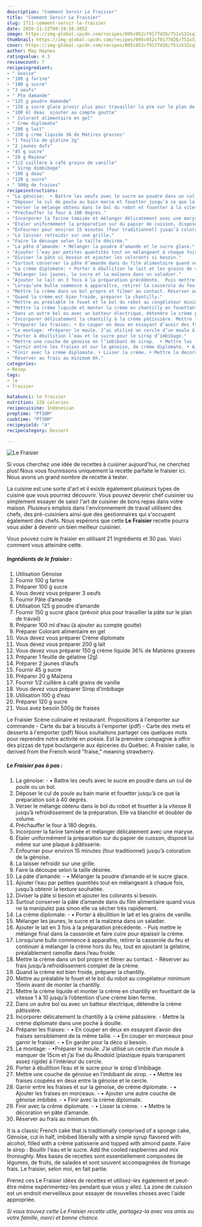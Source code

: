 ```yaml
---
description: "Comment Servir Le Fraisier"
title: "Comment Servir Le Fraisier"
slug: 1711-comment-servir-le-fraisier
date: 2020-11-12T09:19:58.505Z
image: https://img-global.cpcdn.com/recipes/095c052cf9177d26/751x532cq70/le-fraisier-photo-principale-de-la-recette.jpg
thumbnail: https://img-global.cpcdn.com/recipes/095c052cf9177d26/751x532cq70/le-fraisier-photo-principale-de-la-recette.jpg
cover: https://img-global.cpcdn.com/recipes/095c052cf9177d26/751x532cq70/le-fraisier-photo-principale-de-la-recette.jpg
author: May Haynes
ratingvalue: 4.3
reviewcount: 7
recipeingredient:
- " Gnoise"
- "100 g farine"
- "100 g sucre"
- "3 oeufs"
- " Pte damande"
- "125 g poudre damande"
- "150 g sucre glace prvoir plus pour travailler la pte sur le plan de travail"
- "100 ml deau  ajouter au compte goutte"
- " Colorant alimentaire en gel"
- " Crme diplomate"
- "200 g lait"
- "150 g crme liquide 36 de Matires grasses"
- "1 feuille de glatine 2g"
- "2 jaunes dufs"
- "45 g sucre"
- "20 g Mazena"
- "1/2 cuillère à café grains de vanille"
- " Sirop dimbibage"
- "100 g deau"
- "120 g sucre"
- " 500g de fraises"
recipeinstructions:
- "La génoise:  • Battre les oeufs avec le sucre en poudre dans un cul de poule ou un bol."
- "Déposer le cul de poule au bain marie et fouetter jusqu’à ce que la préparation soit à 40 degrés."
- "Verser le mélange obtenu dans le bol du robot et fouetter à la vitesse 8 jusqu’à refroidissement de la préparation. Elle va blanchir et doubler de volume."
- "Préchauffer le four à 180 degrés."
- "Incorporer la farine tamisée et mélanger délicatement avec une maryse."
- "Étaler uniformément la préparation sur du papier de cuisson, disposé lui même sur une plaque à pâtisserie."
- "Enfourner pour environ 15 minutes (four traditionnel) jusqu’à coloration de la génoise."
- "La laisser refroidir sur une grille."
- "Faire la découpe selon la taille désirée."
- "La pâte d’amande: • Mélanger la poudre d’amande et le sucre glace."
- "Ajouter l’eau par petites quantités tout en mélangeant à chaque fois, jusqu’à obtenir la texture souhaitée."
- "Diviser la pâte si besoin et ajouter les colorants si besoin."
- "Surtout conserver la pâte d’amande dans du film alimentaire quand vous ne la manipulez pas sinon elle va sécher très rapidement."
- "La crème diplomate: • Porter à ébullition le lait et les grains de vanille."
- "Mélanger les jaunes, le sucre et la maïzena dans un saladier."
- "Ajouter le lait en 3 fois à la préparation précédente.  Puis mettre le mélange final dans la casserole et faire cuire pour épaissir la crème."
- "Lorsqu’une bulle commence à apparaître, retirer la casserole du feu et continuer à mélanger la crème hors du feu, tout en ajoutant la gélatine, préalablement ramollie dans l’eau froide."
- "Mettre la crème dans un bol propre et filmer au contact. Réserver au frais jusqu’à refroidissement complet de la crème."
- "Quand la crème est bien froide, préparer la chantilly."
- "Mettre au préalable le fouet et le bol du robot au congélateur minimum 15min avant de monter la chantilly."
- "Mettre la crème liquide et monter la crème en chantilly en fouettant de la vitesse 1 à 10 jusqu’à l’obtention d’une crème bien ferme."
- "Dans un autre bol ou avec un batteur électrique, détendre la crème pâtissière."
- "Incorporer délicatement la chantilly à la crème pâtissière. Mettre la crème diplomate dans une poche à douille."
- "Préparer les fraises: • En couper en deux en essayant d’avoir des fraises sensiblement de la même taille. • En couper en morceaux pour garnir le fraisier. • En garder pour la déco si besoin."
- "Le montage: •Préparer le moule. J’ai utilisé un cercle d’un moule à manquer de 15cm et j’ai fixé du Rhodoïd (plastique épais transparent assez rigide) à l’intérieur du cercle."
- "Porter à ébullition l’eau et le sucre pour le sirop d’imbibage."
- "Mettre une couche de génoise en l’imbibant de sirop.  • Mettre les fraises coupées en deux entre la génoise et le cercle."
- "Garnir entre les fraises et sur la génoise, de crème diplomate. • Ajouter les fraises en morceaux. • Ajouter une autre couche de génoise imbibée. • Finir avec la crème diplomate."
- "Finir avec la crème diplomate. • Lisser la crème. • Mettre la décoration en pâte d’amande."
- "Réserver au frais au minimum 6h."
categories:
- Resep
tags:
- le
- fraisier

katakunci: le fraisier 
nutrition: 228 calories
recipecuisine: Indonesian
preptime: "PT10M"
cooktime: "PT30M"
recipeyield: "4"
recipecategory: Dessert

---
```



![Le Fraisier](https://img-global.cpcdn.com/recipes/095c052cf9177d26/751x532cq70/le-fraisier-photo-principale-de-la-recette.jpg)

Si vous cherchez une idée de recettes à cuisiner aujourd'hui, ne cherchez plus! Nous vous fournissons uniquement la recette parfaite le fraisier ici. Nous avons un grand nombre de recette à tester.

La cuisine est une sorte d'art et il existe également plusieurs types de cuisine que vous pourriez découvrir. Vous pouvez devenir chef cuisinier ou simplement essayer de saisir l'art de cuisiner de bons repas dans votre maison. Plusieurs emplois dans l'environnement de travail utilisent des chefs, des pré-cuisiniers ainsi que des gestionnaires qui s'occupent également des chefs. Nous espérons que cette <strong> Le Fraisier </strong> recette pourra vous aider à devenir un bien meilleur cuisinier.

<!--inarticleads1-->

Vous pouvez cuire le fraisier en utilisant 21 Ingrédients et 30 pas. Voici comment vous atteindre cette.

##### Ingrédients de le fraisier :

1. Utilisation  Génoise
1. Fournir 100 g farine
1. Préparer 100 g sucre
1. Vous devez vous préparer 3 oeufs
1. Fournir  Pâte d’amande
1. Utilisation 125 g poudre d’amande
1. Fournir 150 g sucre glace (prévoir plus pour travailler la pâte sur le plan de travail)
1. Préparer 100 ml d’eau (à ajouter au compte goutte)
1. Préparer  Colorant alimentaire en gel
1. Vous devez vous préparer  Crème diplomate
1. Vous devez vous préparer 200 g lait
1. Vous devez vous préparer 150 g crème liquide 36% de Matières grasses
1. Préparer 1 feuille de gélatine (2g)
1. Préparer 2 jaunes d’œufs
1. Fournir 45 g sucre
1. Préparer 20 g Maïzena
1. Fournir 1/2 cuillère à café grains de vanille
1. Vous devez vous préparer  Sirop d’imbibage
1. Utilisation 100 g d’eau
1. Préparer 120 g sucre
1. Vous avez besoin  500g de fraises


Le Fraisier Scène culinaire et restaurant. Propositions à l&#39;emporter sur commande - Carte du bar à biscuits à l&#39;emporter (pdf) - Carte des mets et desserts à l&#39;emporter (pdf) Nous souhaitons partager ces quelques mots pour reprendre notre activité en poésie. Est la première compagnie à offrir des pizzas de type boulangerie aux épiceries du Québec. A Fraisier cake, is derived from the French word &#34;fraise,&#34; meaning strawberry. 

<!--inarticleads2-->

##### Le Fraisier pas à pas :

1. La génoise:  - • Battre les oeufs avec le sucre en poudre dans un cul de poule ou un bol.
1. Déposer le cul de poule au bain marie et fouetter jusqu’à ce que la préparation soit à 40 degrés.
1. Verser le mélange obtenu dans le bol du robot et fouetter à la vitesse 8 jusqu’à refroidissement de la préparation. Elle va blanchir et doubler de volume.
1. Préchauffer le four à 180 degrés.
1. Incorporer la farine tamisée et mélanger délicatement avec une maryse.
1. Étaler uniformément la préparation sur du papier de cuisson, disposé lui même sur une plaque à pâtisserie.
1. Enfourner pour environ 15 minutes (four traditionnel) jusqu’à coloration de la génoise.
1. La laisser refroidir sur une grille.
1. Faire la découpe selon la taille désirée.
1. La pâte d’amande: - • Mélanger la poudre d’amande et le sucre glace.
1. Ajouter l’eau par petites quantités tout en mélangeant à chaque fois, jusqu’à obtenir la texture souhaitée.
1. Diviser la pâte si besoin et ajouter les colorants si besoin.
1. Surtout conserver la pâte d’amande dans du film alimentaire quand vous ne la manipulez pas sinon elle va sécher très rapidement.
1. La crème diplomate: - • Porter à ébullition le lait et les grains de vanille.
1. Mélanger les jaunes, le sucre et la maïzena dans un saladier.
1. Ajouter le lait en 3 fois à la préparation précédente.  - Puis mettre le mélange final dans la casserole et faire cuire pour épaissir la crème.
1. Lorsqu’une bulle commence à apparaître, retirer la casserole du feu et continuer à mélanger la crème hors du feu, tout en ajoutant la gélatine, préalablement ramollie dans l’eau froide.
1. Mettre la crème dans un bol propre et filmer au contact. - Réserver au frais jusqu’à refroidissement complet de la crème.
1. Quand la crème est bien froide, préparer la chantilly.
1. Mettre au préalable le fouet et le bol du robot au congélateur minimum 15min avant de monter la chantilly.
1. Mettre la crème liquide et monter la crème en chantilly en fouettant de la vitesse 1 à 10 jusqu’à l’obtention d’une crème bien ferme.
1. Dans un autre bol ou avec un batteur électrique, détendre la crème pâtissière.
1. Incorporer délicatement la chantilly à la crème pâtissière. - Mettre la crème diplomate dans une poche à douille.
1. Préparer les fraises: - • En couper en deux en essayant d’avoir des fraises sensiblement de la même taille. - • En couper en morceaux pour garnir le fraisier. - • En garder pour la déco si besoin.
1. Le montage: - •Préparer le moule. J’ai utilisé un cercle d’un moule à manquer de 15cm et j’ai fixé du Rhodoïd (plastique épais transparent assez rigide) à l’intérieur du cercle.
1. Porter à ébullition l’eau et le sucre pour le sirop d’imbibage.
1. Mettre une couche de génoise en l’imbibant de sirop.  - • Mettre les fraises coupées en deux entre la génoise et le cercle.
1. Garnir entre les fraises et sur la génoise, de crème diplomate. - • Ajouter les fraises en morceaux. - • Ajouter une autre couche de génoise imbibée. - • Finir avec la crème diplomate.
1. Finir avec la crème diplomate. - • Lisser la crème. - • Mettre la décoration en pâte d’amande.
1. Réserver au frais au minimum 6h.


It is a classic French cake that is traditionally comprised of a sponge cake, Génoise, cut in half, imbibed liberally with a simple syrup flavored with alcohol, filled with a crème patisserie and topped with almond paste. Faire le sirop : Bouillir l&#39;eau et le sucre. Add the cooled raspberries and mix thoroughly. Mes bases de recettes sont essentiellement composées de légumes, de fruits, de salades et sont souvent accompagnées de fromage frais. Le fraisier, selon moi, en fait partie. 

<!--inarticleads1-->

<p>
Prenez ces Le Fraisier idées de recettes et utilisez-les également et peut-être même expérimentez-les pendant que vous y allez. La zone de cuisson est un endroit merveilleux pour essayer de nouvelles choses avec l'aide appropriée.
</p>

<p>
<i>Si vous trouvez cette Le Fraisier recette utile, partagez-la avec vos amis ou votre famille, merci et bonne chance.</i>
</p>
